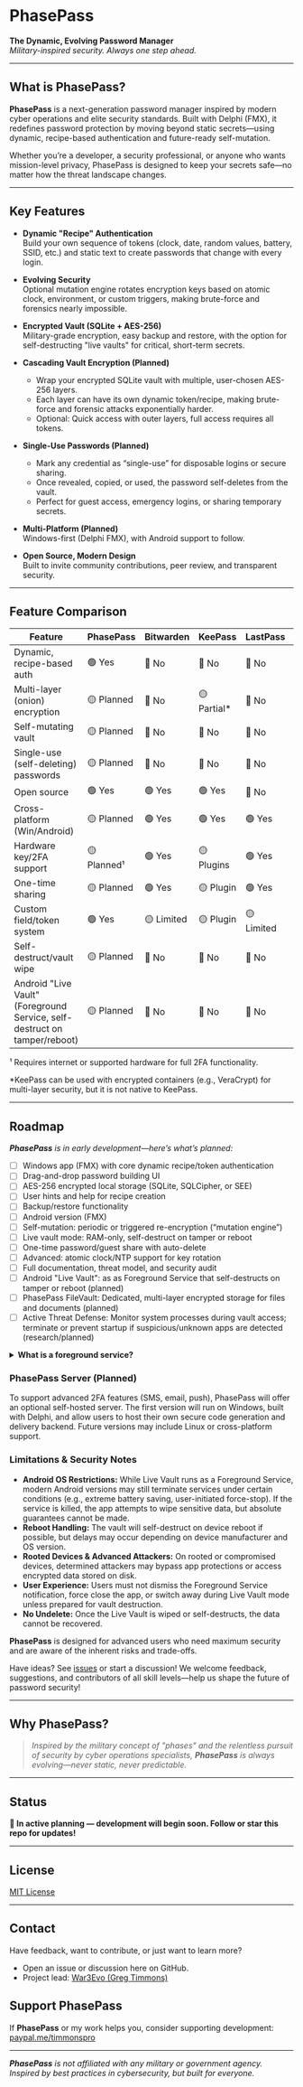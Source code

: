 # **PhasePass**

**The Dynamic, Evolving Password Manager**  
_Military-inspired security. Always one step ahead._

---

## What is **PhasePass**?

**PhasePass** is a next-generation password manager inspired by modern cyber operations and elite security standards. Built with Delphi (FMX), it redefines password protection by moving beyond static secrets—using dynamic, recipe-based authentication and future-ready self-mutation.

Whether you’re a developer, a security professional, or anyone who wants mission-level privacy, PhasePass is designed to keep your secrets safe—no matter how the threat landscape changes.

---

## Key Features

- **Dynamic "Recipe" Authentication**  
  Build your own sequence of tokens (clock, date, random values, battery, SSID, etc.) and static text to create passwords that change with every login.

- **Evolving Security**  
  Optional mutation engine rotates encryption keys based on atomic clock, environment, or custom triggers, making brute-force and forensics nearly impossible.

- **Encrypted Vault (SQLite + AES-256)**  
  Military-grade encryption, easy backup and restore, with the option for self-destructing "live vaults" for critical, short-term secrets.

- **Cascading Vault Encryption (Planned)**
  - Wrap your encrypted SQLite vault with multiple, user-chosen AES-256 layers.
  - Each layer can have its own dynamic token/recipe, making brute-force and forensic attacks exponentially harder.
  - Optional: Quick access with outer layers, full access requires all tokens.

- **Single-Use Passwords (Planned)**
  - Mark any credential as “single-use” for disposable logins or secure sharing.
  - Once revealed, copied, or used, the password self-deletes from the vault.
  - Perfect for guest access, emergency logins, or sharing temporary secrets.

- **Multi-Platform (Planned)**  
  Windows-first (Delphi FMX), with Android support to follow.

- **Open Source, Modern Design**  
  Built to invite community contributions, peer review, and transparent security.

---

## Feature Comparison

| Feature                      | PhasePass         | Bitwarden   | KeePass   | LastPass  | 1Password |
|------------------------------|------------------|-------------|-----------|-----------|-----------|
| Dynamic, recipe-based auth   | 🟢 Yes           | 🔴 No       | 🔴 No     | 🔴 No     | 🔴 No     |
| Multi-layer (onion) encryption| 🟡 Planned       | 🔴 No       | 🟡 Partial*| 🔴 No     | 🔴 No     |
| Self-mutating vault          | 🟡 Planned       | 🔴 No       | 🔴 No     | 🔴 No     | 🔴 No     |
| Single-use (self-deleting) passwords | 🟡 Planned | 🔴 No | 🔴 No | 🔴 No | 🔴 No |
| Open source                  | 🟢 Yes           | 🟢 Yes      | 🟢 Yes    | 🔴 No     | 🔴 No     |
| Cross-platform (Win/Android) | 🟡 Planned       | 🟢 Yes      | 🟢 Yes    | 🟢 Yes    | 🟢 Yes    |
| Hardware key/2FA support     | 🟡 Planned¹      | 🟢 Yes      | 🟡 Plugins| 🟢 Yes    | 🟢 Yes    |
| One-time sharing             | 🟡 Planned       | 🟢 Yes      | 🟡 Plugin | 🟢 Yes    | 🟢 Yes    |
| Custom field/token system    | 🟢 Yes           | 🟡 Limited  | 🟡 Plugin | 🟡 Limited| 🟡 Limited|
| Self-destruct/vault wipe     | 🟡 Planned       | 🔴 No       | 🔴 No     | 🔴 No     | 🔴 No     |
| Android "Live Vault" (Foreground Service, self-destruct on tamper/reboot) | 🟡 Planned | 🔴 No | 🔴 No | 🔴 No | 🔴 No |

¹ Requires internet or supported hardware for full 2FA functionality.

\*KeePass can be used with encrypted containers (e.g., VeraCrypt) for multi-layer security, but it is not native to KeePass.

---

## Roadmap

_**PhasePass** is in early development—here’s what’s planned:_

- [ ] Windows app (FMX) with core dynamic recipe/token authentication
- [ ] Drag-and-drop password building UI
- [ ] AES-256 encrypted local storage (SQLite, SQLCipher, or SEE)
- [ ] User hints and help for recipe creation
- [ ] Backup/restore functionality
- [ ] Android version (FMX)
- [ ] Self-mutation: periodic or triggered re-encryption (“mutation engine”)
- [ ] Live vault mode: RAM-only, self-destruct on tamper or reboot
- [ ] One-time password/guest share with auto-delete
- [ ] Advanced: atomic clock/NTP support for key rotation
- [ ] Full documentation, threat model, and security audit
- [ ] Android "Live Vault": as as Foreground Service that self-destructs on tamper or reboot (planned)
- [ ] PhasePass FileVault: Dedicated, multi-layer encrypted storage for files and documents (planned)
- [ ] Active Threat Defense: Monitor system processes during vault access; terminate or prevent startup if suspicious/unknown apps are detected (research/planned)

<details>
<summary><strong>What is a foreground service?</strong></summary>

Android "Live Vault" runs as a Foreground Service, meaning it stays active and protected while in use. If the app is tampered with, moved to the background, or if the device reboots, the vault immediately self-destructs—ensuring sensitive data never lingers unprotected.

</details>

### PhasePass Server (Planned)

To support advanced 2FA features (SMS, email, push), PhasePass will offer an optional self-hosted server. The first version will run on Windows, built with Delphi, and allow users to host their own secure code generation and delivery backend. Future versions may include Linux or cross-platform support.

### Limitations & Security Notes

- **Android OS Restrictions:** While Live Vault runs as a Foreground Service, modern Android versions may still terminate services under certain conditions (e.g., extreme battery saving, user-initiated force-stop). If the service is killed, the app attempts to wipe sensitive data, but absolute guarantees cannot be made.
- **Reboot Handling:** The vault will self-destruct on device reboot if possible, but delays may occur depending on device manufacturer and OS version.
- **Rooted Devices & Advanced Attackers:** On rooted or compromised devices, determined attackers may bypass app protections or access encrypted data stored on disk.
- **User Experience:** Users must not dismiss the Foreground Service notification, force close the app, or switch away during Live Vault mode unless prepared for vault destruction.
- **No Undelete:** Once the Live Vault is wiped or self-destructs, the data cannot be recovered.

**PhasePass** is designed for advanced users who need maximum security and are aware of the inherent risks and trade-offs.


Have ideas? See [issues](../../issues) or start a discussion!
We welcome feedback, suggestions, and contributors of all skill levels—help us shape the future of password security!

---

## Why **PhasePass**?

> _Inspired by the military concept of "phases" and the relentless pursuit of security by cyber operations specialists, **PhasePass** is always evolving—never static, never predictable._

---

## Status

**🚧 In active planning — development will begin soon. Follow or star this repo for updates!**

---

## License

[MIT License](LICENSE)

---

## Contact

Have feedback, want to contribute, or just want to learn more?
- Open an issue or discussion here on GitHub.
- Project lead: [War3Evo (Greg Timmons)](https://timmons.pro)

## Support **PhasePass**

If **PhasePass** or my work helps you, consider supporting development:  
[paypal.me/timmonspro](https://www.paypal.com/paypalme/timmonspro)

---

_**PhasePass** is not affiliated with any military or government agency. Inspired by best practices in cybersecurity, but built for everyone._
